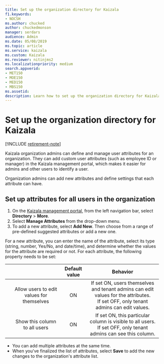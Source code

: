 ```yaml
---
title: Set up the organization directory for Kaizala
f1.keywords:
- NOCSH
ms.author: chucked
author: chuckedmonson
manager: serdars
audience: Admin
ms.date: 05/08/2019
ms.topic: article
ms.service: kaizala
ms.custom: Kaizala
ms.reviewer: nitinjms2
ms.localizationpriority: medium
search.appverid:
- MET150
- MOE150
- MED150
- MBS150
ms.assetid: 
description: Learn how to set up the organization directory for Kaizala.
---
```

# Set up the organization directory for Kaizala

[!INCLUDE [retirement-note](includes/retirement-note.md)]

Kaizala organization admins can define and manage user attributes for an organization. They can add custom user attributes (such as employee ID or manager) in the Kaizala management portal, which makes it easier for admins and other users to identify a user.

Organization admins can add new attributes and define settings that each attribute can have.
  
## Set up attributes for all users in the organization

1. On the [Kaizala management portal](https://manage.kaiza.la), from the left navigation bar, select **Directory** > **More**.
2. Select **Manage Attributes** from the drop-down menu. 
3. To add a new attribute, select **Add New**. Then choose from a range of pre-defined suggested attributes or add a new one. 
    
For a new attribute, you can enter the name of the attribute, select its type (string, number, Yes/No, and date/time), and determine whether the values for the attribute are required or not. For each attribute, the following property needs to be set:
 
 |&nbsp; |&nbsp; | Default value | Behavior|
 |:--:  |:------------:|:------:|:-------:|
    | Allow users to edit values for themselves | ON | If set ON, users themselves and tenant admins can edit values for the attributes. <br>If set OFF, only tenant admins can edit values. |
    | Show this column to all users | ON | If set ON, this particular column is visible to all users. <br>If set OFF, only tenant admins can see this column. ||
    
  - You can add multiple attributes at the same time.
  - When you've finalized the list of attributes, select **Save** to add the new changes to the organization's attribute list.
